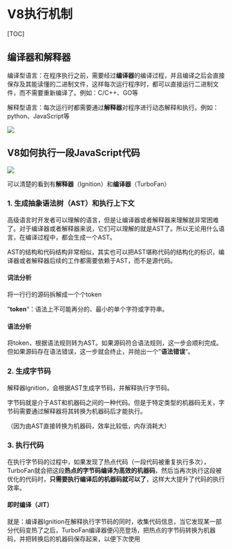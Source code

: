 # V8执行机制

[TOC]

## 编译器和解释器

编译型语言：在程序执行之前，需要经过**编译器**的编译过程，并且编译之后会直接保存及其能读懂的二进制文件，这样每次运行程序时，都可以直接运行二进制文件，而不需要重新编译了。例如：C/C++、GO等

解释型语言：每次运行时都需要通过**解释器**对程序进行动态解释和执行。例如：python、JavaScript等

![](I:\myFuture\桌面资料\面试\学习图片\编译器和解释器.png)

## V8如何执行一段JavaScript代码

![](I:\myFuture\桌面资料\面试\学习图片\V8执行一段代码流程.png)

可以清楚的看到有**解释器**（Ignition）和**编译器**（TurboFan）

### 1. 生成抽象语法树（AST）和执行上下文

高级语言时开发者可以理解的语言，但是让编译器或者解释器来理解就非常困难了。对于编译器或者解释器来说，它们可以理解的就是AST了。所以无论用什么语言，在编译过程中，都会生成一个AST。

AST的结构和代码结构非常相似，其实也可以把AST堪称代码的结构化的标识，编译器或者解释器后续的工作都需要依赖于AST，而不是源代码。

#### 词法分析

将一行行的源码拆解成一个个token

”**token**“：语法上不可能再分的、最小的单个字符或字符串。

#### 语法分析

将token，根据语法规则转为AST。如果源码符合语法规则，这一步会顺利完成。但如果源码存在语法错误，这一步就会终止，并抛出一个”**语法错误**“。

### 2. 生成字节码

解释器Ignition，会根据AST生成字节码，并解释执行字节码。

字节码就是介于AST和机器码之间的一种代码。但是于特定类型的机器码无关，字节码需要通过解释器将其转换为机器码后才能执行。

（因为由AST直接转换为机器码，效率比较低，内存消耗大）

### 3. 执行代码

在执行字节码的过程中，如果发现了热点代码（一段代码被重复执行多次），TurboFan就会把这段**热点的字节码编译为高效的机器码**，然后当再次执行这段被优化的代码时，**只需要执行编译后的机器码就可以了**，这样大大提升了代码的执行效率。

#### 即时编译（JIT）

就是：编译器Ignition在解释执行字节码的同时，收集代码信息，当它发现某一部分代码变热了之后，TurboFan编译器便闪亮登场，把热点的字节码转换为机器码，并把转换后的机器码保存起来，以便下次使用